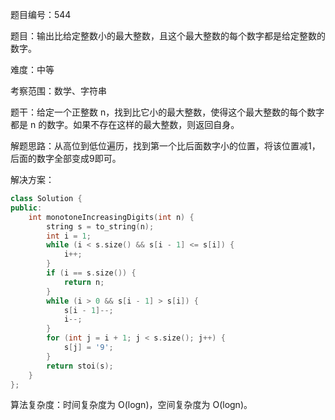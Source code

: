 题目编号：544

题目：输出比给定整数小的最大整数，且这个最大整数的每个数字都是给定整数的数字。

难度：中等

考察范围：数学、字符串

题干：给定一个正整数 n，找到比它小的最大整数，使得这个最大整数的每个数字都是 n 的数字。如果不存在这样的最大整数，则返回自身。

解题思路：从高位到低位遍历，找到第一个比后面数字小的位置，将该位置减1，后面的数字全部变成9即可。

解决方案：

```cpp
class Solution {
public:
    int monotoneIncreasingDigits(int n) {
        string s = to_string(n);
        int i = 1;
        while (i < s.size() && s[i - 1] <= s[i]) {
            i++;
        }
        if (i == s.size()) {
            return n;
        }
        while (i > 0 && s[i - 1] > s[i]) {
            s[i - 1]--;
            i--;
        }
        for (int j = i + 1; j < s.size(); j++) {
            s[j] = '9';
        }
        return stoi(s);
    }
};
```

算法复杂度：时间复杂度为 O(logn)，空间复杂度为 O(logn)。